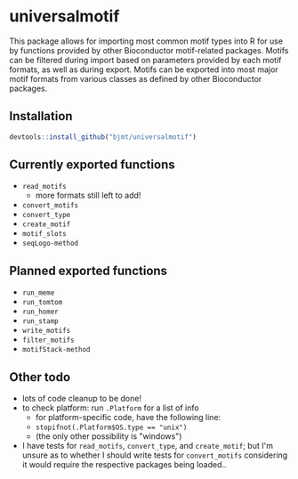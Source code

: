 # universalmotif #

This package allows for importing most common motif types into R for use by
functions provided by other Bioconductor motif-related packages. Motifs can be
filtered during import based on parameters provided by each motif formats, as
well as during export. Motifs can be exported into most major motif formats from
various classes as defined by other Bioconductor packages.

## Installation ##

```r
devtools::install_github("bjmt/universalmotif")
```

## Currently exported functions ##

  - `read_motifs`
      + more formats still left to add!
  - `convert_motifs`
  - `convert_type`
  - `create_motif`
  - `motif_slots`
  - `seqLogo-method`

## Planned exported functions ##

  - `run_meme`
  - `run_tomtom`
  - `run_homer`
  - `run_stamp`
  - `write_motifs`
  - `filter_motifs`
  - `motifStack-method`

## Other todo ##

  - lots of code cleanup to be done!
  - to check platform: run `.Platform` for a list of info
      + for platform-specific code, have the following line:
      + `stopifnot(.Platform$OS.type == "unix")`
      + (the only other possibility is "windows")
  - I have tests for `read_motifs`, `convert_type`, and `create_motif`;
    but I'm unsure as to whether I should write tests for `convert_motifs`
    considering it would require the respective packages being loaded..
